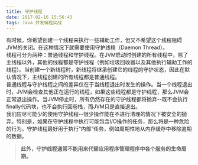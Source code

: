 ```yaml
---
title: 守护线程
date: 2017-02-16 15:56:43
tags: Java 并发编程实战
---
```

有时候，你希望创建一个线程来执行一些辅助工作，但又不希望这个线程阻碍JVM的关闭。在这种情况下就需要使用守护线程（Daemon Thread）。  
线程可分为两种：普通线程和守护线程。在JVM启动时创建的所有线程中，除了主线程以外，其他的线程都是守护线程（例如垃圾回收器以及其他执行辅助工作的线程）。当创建一个新线程时，新线程将继承创建它的线程的守护状态，因此在默认情况下，主线程创建的所有线程都是普通线程。  
普通线程与守护线程之间的差异仅在于当线程退出时发生的操作。当一个线程退出时，JVM会检查其他正在运行的线程，如果这些线程都是守护线程，那么JVM会正常退出操作。当JVM停止时，所有仍然存在的守护线程都将抛弃--既不会执行finally代码块，也不会执行回卷栈，而JVM只是直接退出。  
我们应尽可能少的使用守护线程--很少操作能在不进行清理的情况下被安全的抛弃。特别是，如果在守护线程中执行可能包含I/O操作的任务，那么将是一种危险的行为。守护线程最好用于执行“内部”任务，例如周期性地从内存缓存中移除逾期的数据。
> **此外，守护线程通常不能用来代替应用程序管理程序中各个服务的生命周期。**
<!-- more -->